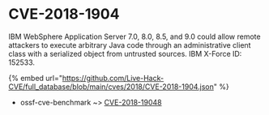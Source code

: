 # CVE-2018-1904

IBM WebSphere Application Server 7.0, 8.0, 8.5, and 9.0 could allow remote attackers to execute arbitrary Java code through an administrative client class with a serialized object from untrusted sources. IBM X-Force ID: 152533.

{% embed url="https://github.com/Live-Hack-CVE/full_database/blob/main/cves/2018/CVE-2018-1904.json" %}


* ossf-cve-benchmark ~> [CVE-2018-19048](https://zeste.alice-snow.ru/2018/database/cve-2018-1904/cve-2018-19048-ossf-cve-benchmark)